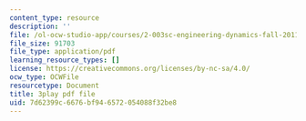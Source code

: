 ```yaml
---
content_type: resource
description: ''
file: /ol-ocw-studio-app/courses/2-003sc-engineering-dynamics-fall-2011/7d62399c6676bf946572054088f32be8_OxcCPTc_bXw.pdf
file_size: 91703
file_type: application/pdf
learning_resource_types: []
license: https://creativecommons.org/licenses/by-nc-sa/4.0/
ocw_type: OCWFile
resourcetype: Document
title: 3play pdf file
uid: 7d62399c-6676-bf94-6572-054088f32be8
---
```

